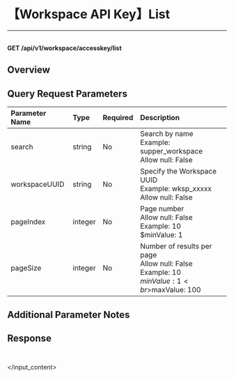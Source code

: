 # 【Workspace API Key】List

---

<br />**GET /api/v1/workspace/accesskey/list**

## Overview




## Query Request Parameters

| Parameter Name        | Type     | Required   | Description              |
|:---------------------|:---------|:----------|:------------------------|
| search | string | No | Search by name<br>Example: supper_workspace <br>Allow null: False <br> |
| workspaceUUID | string | No | Specify the Workspace UUID<br>Example: wksp_xxxxx <br>Allow null: False <br> |
| pageIndex | integer | No | Page number<br>Allow null: False <br>Example: 10 <br>$minValue: 1 <br> |
| pageSize | integer | No | Number of results per page<br>Allow null: False <br>Example: 10 <br>$minValue: 1 <br>$maxValue: 100 <br> |

## Additional Parameter Notes







## Response
```shell
 
```




</input_content>